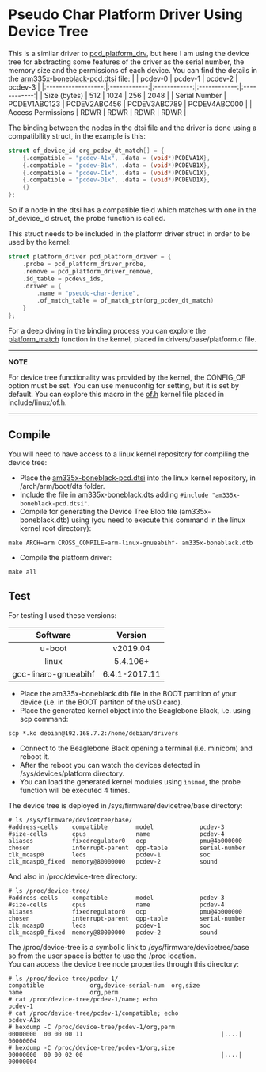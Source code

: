 # Pseudo Char Platform Driver Using Device Tree
This is a similar driver to [pcd_platform_drv](../pcd_platform_drv), but here I am using the device tree for abstracting some features of the driver as the serial number, the memory size and the permissions of each device. You can find the details in the [arm335x-boneblack-pcd.dtsi](arm335x-boneblack-pcd.dtsi) file:
|                    | pcdev-0      | pcdev-1      | pcdev-2      | pcdev-3      |
|:------------------:|:------------:|:------------:|:------------:|:------------:|
| Size (bytes)       | 512          | 1024         | 256          | 2048         |
| Serial Number      | PCDEV1ABC123 | PCDEV2ABC456 | PCDEV3ABC789 | PCDEV4ABC000 |
| Access Permissions | RDWR         | RDWR         | RDWR         | RDWR         |

The binding between the nodes in the dtsi file and the driver is done using a compatibility struct, in the example is this:
```c
struct of_device_id org_pcdev_dt_match[] = {
    {.compatible = "pcdev-A1x", .data = (void*)PCDEVA1X},
    {.compatible = "pcdev-B1x", .data = (void*)PCDEVB1X},
    {.compatible = "pcdev-C1x", .data = (void*)PCDEVC1X},
    {.compatible = "pcdev-D1x", .data = (void*)PCDEVD1X},
    {}
};
```

So if a node in the dtsi has a compatible field which matches with one in the of_device_id struct, the probe function is called.

This struct needs to be included in the platform driver struct in order to be used by the kernel:
```c
struct platform_driver pcd_platform_driver = {
    .probe = pcd_platform_driver_probe,
    .remove = pcd_platform_driver_remove,
    .id_table = pcdevs_ids,
    .driver = {
        .name = "pseudo-char-device",
        .of_match_table = of_match_ptr(org_pcdev_dt_match)
    }
};
```

For a deep diving in the binding process you can explore the [platform_match](https://elixir.bootlin.com/linux/latest/source/drivers/base/platform.c#L1335) function in the kernel, placed in drivers/base/platform.c file.

---
**NOTE**

For device tree functionality was provided by the kernel, the CONFIG_OF option must be set. You can use menuconfig for setting, but it is set by default.
You can explore this macro in the [of.h](https://elixir.bootlin.com/linux/latest/source/include/linux/of.h#L158) kernel file placed in include/linux/of.h.

---

## Compile

You will need to have access to a linux kernel repository for compiling the device tree:

- Place the [am335x-boneblack-pcd.dtsi](am335x-boneblack-pcd.dtsi) into the linux kernel repository, in /arch/arm/boot/dts folder.
- Include the file in am335x-boneblack.dts adding ```#include "am335x-boneblack-pcd.dtsi"```.
- Compile for generating the Device Tree Blob file (am335x-boneblack.dtb) using (you need to execute this command in the linux kernel root directory):
```console
make ARCH=arm CROSS_COMPILE=arm-linux-gnueabihf- am335x-boneblack.dtb
```

- Compile the platform driver:
```console
make all
```

## Test

For testing I used these versions:

| Software               | Version        |
|:----------------------:|:--------------:|
| u-boot                 | v2019.04       |
| linux                  | 5.4.106+       |
| gcc-linaro-gnueabihf   | 6.4.1-2017.11  |

- Place the am335x-boneblack.dtb file in the BOOT partition of your device (i.e. in the BOOT partiton of the uSD card).
- Place the generated kernel object into the Beaglebone Black, i.e. using scp command:
```console
scp *.ko debian@192.168.7.2:/home/debian/drivers
```
- Connect to the Beaglebone Black opening a terminal (i.e. minicom) and reboot it.
- After the reboot you can watch the devices detected in /sys/devices/platform directory.
- You can load the generated kernel modules using ```ìnsmod```, the probe function will be executed 4 times.

The device tree is deployed in /sys/firmware/devicetree/base directory:
```console
# ls /sys/firmware/devicetree/base/
#address-cells    compatible        model             pcdev-3
#size-cells       cpus              name              pcdev-4
aliases           fixedregulator0   ocp               pmu@4b000000
chosen            interrupt-parent  opp-table         serial-number
clk_mcasp0        leds              pcdev-1           soc
clk_mcasp0_fixed  memory@80000000   pcdev-2           sound
```

And also in /proc/device-tree directory:
```console
# ls /proc/device-tree/
#address-cells    compatible        model             pcdev-3
#size-cells       cpus              name              pcdev-4
aliases           fixedregulator0   ocp               pmu@4b000000
chosen            interrupt-parent  opp-table         serial-number
clk_mcasp0        leds              pcdev-1           soc
clk_mcasp0_fixed  memory@80000000   pcdev-2           sound
```

The /proc/device-tree is a symbolic link to /sys/firmware/devicetree/base so from the user space is better to use the /proc location.  
You can access the device tree node properties through this directory:
```console
# ls /proc/device-tree/pcdev-1/
compatible             org,device-serial-num  org,size
name                   org,perm
# cat /proc/device-tree/pcdev-1/name; echo
pcdev-1
# cat /proc/device-tree/pcdev-1/compatible; echo
pcdev-A1x
# hexdump -C /proc/device-tree/pcdev-1/org,perm
00000000  00 00 00 11                                       |....|
00000004
# hexdump -C /proc/device-tree/pcdev-1/org,size 
00000000  00 00 02 00                                       |....|
00000004
```
